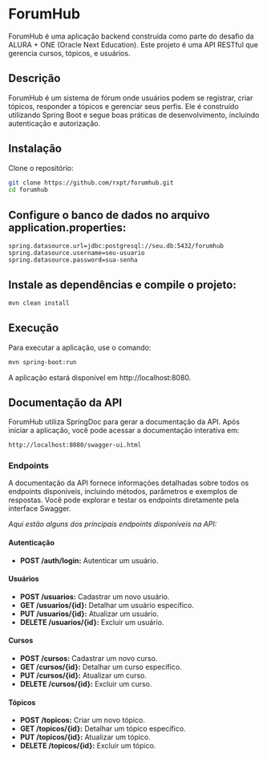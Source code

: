# ForumHub


ForumHub é uma aplicação backend construída como parte do desafio da ALURA + ONE (Oracle Next Education). Este projeto é uma API RESTful que gerencia cursos, tópicos, e usuários.

## Descrição
ForumHub é um sistema de fórum onde usuários podem se registrar, criar tópicos, responder a tópicos e gerenciar seus perfis. Ele é construído utilizando Spring Boot e segue boas práticas de desenvolvimento, incluindo autenticação e autorização.

## Instalação
Clone o repositório:

```bash
git clone https://github.com/rxpt/forumhub.git
cd forumhub
```

## Configure o banco de dados no arquivo application.properties:

```properties
spring.datasource.url=jdbc:postgresql://seu.db:5432/forumhub
spring.datasource.username=seu-usuario
spring.datasource.password=sua-senha
```

## Instale as dependências e compile o projeto:

```bash
mvn clean install
```

## Execução
Para executar a aplicação, use o comando:

```bash
mvn spring-boot:run
```

A aplicação estará disponível em http://localhost:8080.

## Documentação da API
ForumHub utiliza SpringDoc para gerar a documentação da API. Após iniciar a aplicação, você pode acessar a documentação interativa em:

```bash
http://localhost:8080/swagger-ui.html
```

### Endpoints
A documentação da API fornece informações detalhadas sobre todos os endpoints disponíveis, incluindo métodos, parâmetros e exemplos de respostas. Você pode explorar e testar os endpoints diretamente pela interface Swagger.

_Aqui estão alguns dos principais endpoints disponíveis na API:_

#### Autenticação
- **POST /auth/login:** Autenticar um usuário.
#### Usuários
- **POST /usuarios:** Cadastrar um novo usuário.
- **GET /usuarios/{id}:** Detalhar um usuário específico.
- **PUT /usuarios/{id}:** Atualizar um usuário.
- **DELETE /usuarios/{id}:** Excluir um usuário.
#### Cursos
- **POST /cursos:** Cadastrar um novo curso.
- **GET /cursos/{id}:** Detalhar um curso específico.
- **PUT /cursos/{id}:** Atualizar um curso.
- **DELETE /cursos/{id}:** Excluir um curso.
#### Tópicos
- **POST /topicos:** Criar um novo tópico.
- **GET /topicos/{id}:** Detalhar um tópico específico.
- **PUT /topicos/{id}:** Atualizar um tópico.
- **DELETE /topicos/{id}:** Excluir um tópico.

